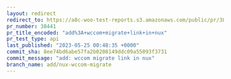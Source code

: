 ```yaml
---
layout: redirect
redirect_to: https://a8c-woo-test-reports.s3.amazonaws.com/public/pr/38441/api/index.html
pr_number: 38441
pr_title_encoded: "add%3A+wccom+migrate+link+in+nux"
pr_test_type: api
last_published: "2023-05-25 00:48:35 +0000"
commit_sha: 8ee74bd6abe57fa2b0208149ddc09a55093f3731
commit_message: "add: wccom migrate link in nux"
branch_name: add/nux-wccom-migrate
---
```


